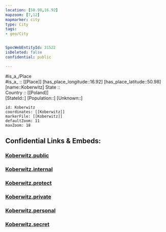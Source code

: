 ```yaml
---
location: [50.98,16.92] 
mapzoom: [7,12] 
mapmarker: city 
type: City
tags:
- geo/City


SpocWebEntityId: 31522
isDeleted: false
confidential: public

---
```

#is_a_/Place  
#is_a_ :: [[Place]] 
[has_place_longitude::16.92] 
[has_place_latitude::50.98] 
[name::Koberwitz] 
State ::  
Country :: [[Poland]]  
[StateId::] 
[Population::] 
[Unknown::] 


```leaflet
id: Koberwitz
coordinates: [[Koberwitz]] 
markerFile: [[Koberwitz]] 
defaultZoom: 11 
maxZoom: 18
```


## Confidential Links & Embeds: 

### [Koberwitz.public](/_public/\Earth\Continent\Europe\Europe~East\Poland\Provinces~Poland\Lower_Silesian\CityKoberwitz.public.md) 

### [Koberwitz.internal](/_internal/\Earth\Continent\Europe\Europe~East\Poland\Provinces~Poland\Lower_Silesian\CityKoberwitz.internal.md) 

### [Koberwitz.protect](/_protect/\Earth\Continent\Europe\Europe~East\Poland\Provinces~Poland\Lower_Silesian\CityKoberwitz.protect.md) 

### [Koberwitz.private](/_private/\Earth\Continent\Europe\Europe~East\Poland\Provinces~Poland\Lower_Silesian\CityKoberwitz.private.md) 

### [Koberwitz.personal](/_personal/\Earth\Continent\Europe\Europe~East\Poland\Provinces~Poland\Lower_Silesian\CityKoberwitz.personal.md) 

### [Koberwitz.secret](/_secret/\Earth\Continent\Europe\Europe~East\Poland\Provinces~Poland\Lower_Silesian\CityKoberwitz.secret.md)

